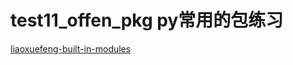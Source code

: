 # test11_offen_pkg py常用的包练习



[liaoxuefeng-built-in-modules](https://liaoxuefeng.com/books/python/built-in-modules/venv/index.html)